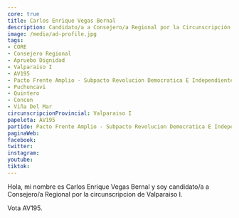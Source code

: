 ```yaml
---
core: true
title: Carlos Enrique Vegas Bernal
description: Candidato/a a Consejero/a Regional por la Circunscripción de Valparaiso I
image: /media/ad-profile.jpg
tags:
- CORE
- Consejero Regional
- Apruebo Dignidad
- Valparaiso I
- AV195
- Pacto Frente Amplio - Subpacto Revolucion Democratica E Independientes - Independientes
- Puchuncavi
- Quintero
- Concon
- Viña Del Mar
circunscripcionProvincial: Valparaiso I
papeleta: AV195
partido: Pacto Frente Amplio - Subpacto Revolucion Democratica E Independientes - Independientes
paginaWeb:
facebook:
twitter:
instagram:
youtube:
tiktok:
---
```

Hola, mi nombre es Carlos Enrique Vegas Bernal y soy candidato/a a Consejero/a Regional por la circunscripcion de Valparaiso I.

Vota AV195.